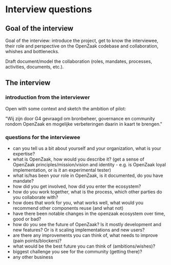 # Interview questions

## Goal of the interview

Goal of the interview: introduce the project, get to know the interviewee, their role and perspective on the OpenZaak codebase and collaboration, whishes and bottlenecks.

Draft document/model the collaboration (roles, mandates, processes, activities, documents, etc.).

## The interview

### introduction from the interviewer

Open with some context and sketch the ambition of pilot:

"Wij zijn door G4 gevraagd om bronbeheer, governance en community rondom OpenZaak en mogelijke verbeteringen daarin in kaart te brengen."

### questions for the interviewee

* can you tell us a bit about yourself and your organization, what is your expertise?
* what is OpenZaak, how would you describe it? (get a sense of OpenZaak principles/mission/vision and identity - e.g. is OpenZaak loyal implementation, or is it an experimental tester)
* what is/has been your role in OpenZaak, is it documented, do you have mandate?
* how did you get involved, how did you enter the ecosystem?
* how do you work together, what is the process, which other parties do you collaborate with?
* how does that work for you, what works well, what would you recommend other components reuse (and what not)
* have there been notable changes in the openzaak ecosystem over time, good or bad?
* how do you see the future of OpenZaak? Is it mostly development and new features? Or is it scaling implementations and new users?
* are there any improvements you can think of, what needs to improve (pain points/blockers)?
* what would be the best future you can think of (ambitions/wishes)?
* biggest challenge you see for the community (getting there)?
* any other business
